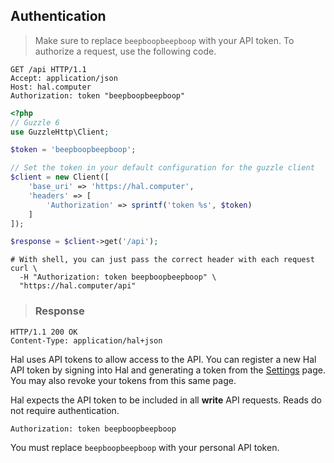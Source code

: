 ## Authentication

> Make sure to replace `beepboopbeepboop` with your API token.
> To authorize a request, use the following code.

```http
GET /api HTTP/1.1
Accept: application/json
Host: hal.computer
Authorization: token "beepboopbeepboop"
```

```php
<?php
// Guzzle 6
use GuzzleHttp\Client;

$token = 'beepboopbeepboop';

// Set the token in your default configuration for the guzzle client
$client = new Client([
    'base_uri' => 'https://hal.computer',
    'headers' => [
        'Authorization' => sprintf('token %s', $token)
    ]
]);

$response = $client->get('/api');
```

```shell
# With shell, you can just pass the correct header with each request
curl \
  -H "Authorization: token beepboopbeepboop" \
  "https://hal.computer/api"
```

> ### Response

```http--response
HTTP/1.1 200 OK
Content-Type: application/hal+json
```

Hal uses API tokens to allow access to the API. You can register a new Hal API token by signing into Hal and generating
a token from the [Settings](/settings) page. You may also revoke your tokens from this same page.

Hal expects the API token to be included in all **write** API requests. Reads do not require authentication.

`Authorization: token beepboopbeepboop`

<aside class="notice">
    You must replace <code>beepboopbeepboop</code> with your personal API token.
</aside>

